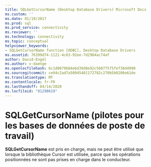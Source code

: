 ```yaml
---
title: SQLGetCursorName (Desktop Database Drivers) Microsoft Docs
ms.custom: ''
ms.date: 01/19/2017
ms.prod: sql
ms.prod_service: connectivity
ms.reviewer: ''
ms.technology: connectivity
ms.topic: conceptual
helpviewer_keywords:
- SQLGetCursorName function [ODBC], Desktop Database Drivers
ms.assetid: 76399d74-1121-4c63-92ee-7d2984ac74af
author: David-Engel
ms.author: v-daenge
ms.openlocfilehash: 6c1d0879b84e6d39d8e92c560775f5fef38d4990
ms.sourcegitcommit: ce94c2ad7a50945481172782c270b5b0206e61de
ms.translationtype: MT
ms.contentlocale: fr-FR
ms.lasthandoff: 04/14/2020
ms.locfileid: "81298619"
---
```

# <a name="sqlgetcursorname-desktop-database-drivers"></a>SQLGetCursorName (pilotes pour les bases de données de poste de travail)
**SQLGetCursorName** est pris en charge, mais ne peut être utilisé que lorsque la bibliothèque Cursor est utilisée, parce que les opérations positionnées ne sont pas prises en charge dans le conducteur.
